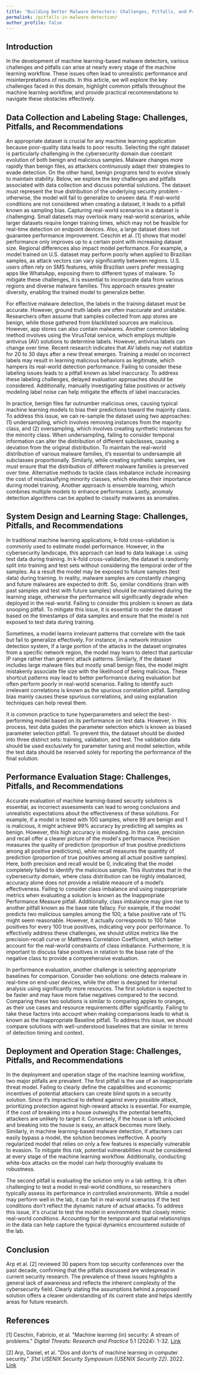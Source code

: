 ```yaml
---
title: "Building Better Malware Detectors: Challenges, Pitfalls, and Practical Recommendations"
permalink: /pitfalls-in-malware-detection/
author_profile: false
---
```


## Introduction

In the development of machine learning-based malware detectors, various challenges and pitfalls can arise at nearly every stage of the machine learning workflow. These issues often lead to unrealistic performance and misinterpretations of results. In this article, we will explore the key challenges faced in this domain, highlight common pitfalls throughout the machine learning workflow, and provide practical recommendations to navigate these obstacles effectively.

## Data Collection and Labeling Stage: Challenges, Pitfalls, and Recommendations

An appropriate dataset is crucial for any machine learning application because poor-quality data leads to poor results. Selecting the right dataset is particularly challenging in the cybersecurity domain due constant evolution of both benign and malicious samples. Malware changes more rapidly than benign files, as attackers continuously adapt their strategies to evade detection. On the other hand, benign programs tend to evolve slowly to maintain stability. Below, we explore the key challenges and pitfalls associated with data collection and discuss potential solutions.
The dataset must represent the true distribution of the underlying security problem - otherwise, the model will fail to generalize to unseen data. If real-world conditions are not considered when creating a dataset, it leads to a pitfall known as sampling bias. Capturing real-world scenarios in a dataset is challenging. Small datasets may overlook many real-world scenarios, while larger datasets require longer training times, which may not be feasible for real-time detection on endpoint devices. Also, a large dataset does not guarantee performance improvement. Ceschin et al. [1] shows that model performance only improves up to a certain point with increasing dataset size. Regional differences also impact model performance. For example, a model trained on U.S. dataset may perform poorly when applied to Brazilian samples, as attack vectors can vary significantly between regions. U.S. users often rely on SMS features, while Brazilian users prefer messaging apps like WhatsApp, exposing them to different types of malware. To mitigate these challenges, it is essential to incorporate data from various regions and diverse malware families. This approach ensures greater diversity, enabling the trained model to generalize better.

For effective malware detection, the labels in the training dataset must be accurate. However, ground truth labels are often inaccurate and unstable. Researchers often assume that samples collected from app stores are benign, while those gathered from blacklisted sources are malicious. However, app stores can also contain malwares. Another common labeling method involves using the VirusTotal service, which employs multiple antivirus (AV) solutions to determine labels. However, antivirus labels can change over time. Recent research indicates that AV labels may not stabilize for 20 to 30 days after a new threat emerges. Training a model on incorrect labels may result in learning malicious behaviors as legitimate, which hampers its real-world detection performance. Failing to consider these labeling issues leads to a pitfall known as label inaccuracy. To address these labeling challenges, delayed evaluation approaches should be considered. Additionally, manually investigating false positives or actively modeling label noise can help mitigate the effects of label inaccuracies.

In practice, benign files far outnumber malicious ones, causing typical machine learning models to bias their predictions toward the majority class. To address this issue, we can re-sample the dataset using two approaches: (1) undersampling, which involves removing instances from the majority class, and (2) oversampling, which involves creating synthetic instances for the minority class. When undersampling, failing to consider temporal information can alter the distribution of different subclasses, causing a deviation from the original distribution. To maintain the real-world distribution of various malware families, it’s essential to undersample all subclasses proportionally. Similarly, while creating synthetic samples, we must ensure that the distribution of different malware families is preserved over time. Alternative methods to tackle class imbalance include increasing the cost of misclassifying minority classes, which elevates their importance during model training. Another approach is ensemble learning, which combines multiple models to enhance performance. Lastly, anomaly detection algorithms can be applied to classify malwares as anomalies.

## System Design and Learning Stage: Challenges, Pitfalls, and Recommendations

In traditional machine learning applications, k-fold cross-validation is commonly used to estimate model performance. However, in the cybersecurity landscape, this approach can lead to data leakage i.e. using test data during training. In k-fold cross-validation, the dataset is randomly split into training and test sets without considering the temporal order of the samples. As a result the model may be exposed to future samples (test data) during training. In reality, malware samples are constantly changing and future malwares are expected to drift. So, similar conditions (train with past samples and test with future samples) should be maintained during the learning stage, otherwise the performance will significantly degrade when deployed in the real-world. Failing to consider this problem is known as data snooping pitfall. To mitigate this issue, it is essential to order the dataset based on the timestamps of data samples and ensure that the model is not exposed to test data during training.

Sometimes, a model learns irrelevant patterns that correlate with the task but fail to generalize effectively. For instance, in a network intrusion detection system, if a large portion of the attacks in the dataset originates from a specific network region, the model may learn to detect that particular IP range rather than generic attack patterns. Similarly, if the dataset includes large malware files but mostly small benign files, the model might mistakenly associate file size with the likelihood of being malicious. These shortcut patterns may lead to better performance during evaluation but often perform poorly in real-world scenarios. Failing to identify such irrelevant correlations is known as the spurious correlation pitfall. Sampling bias mainly causes these spurious correlations, and using explanation techniques can help reveal them.

It is common practice to tune hyperparameters and select the best-performing model based on its performance on test data. However, in this process, test data guides the parameter selection which is known as biased parameter selection pitfall. To prevent this, the dataset should be divided into three distinct sets: training, validation, and test. The validation data should be used exclusively for parameter tuning and model selection, while the test data should be reserved solely for reporting the performance of the final solution.

## Performance Evaluation Stage: Challenges, Pitfalls, and Recommendations

Accurate evaluation of machine learning-based security solutions is essential, as incorrect assessments can lead to wrong conclusions and unrealistic expectations about the effectiveness of these solutions. For example, if a model is tested with 100 samples, where 99 are benign and 1 is malicious, it might achieve 99% accuracy by predicting all samples as benign. However, this high accuracy is misleading. In this case, precision and recall offer a clearer picture of the model's performance. Precision measures the quality of prediction (proportion of true positive predictions among all positive predictions), while recall measures the quantity of prediction (proportion of true positives among all actual positive samples). Here, both precision and recall would be 0, indicating that the model completely failed to identify the malicious sample. This illustrates that in the cybersecurity domain, where class distribution can be highly imbalanced, accuracy alone does not provide a reliable measure of a model’s effectiveness. Failing to consider class imbalance and using inappropriate metrics when evaluating a solution is known as the Inappropriate Performance Measure pitfall. Additionally, class imbalance may give rise to another pitfall known as the base rate fallacy. For example, if the model predicts two malicious samples among the 100, a false positive rate of 1% might seem reasonable. However, it actually corresponds to 100 false positives for every 100 true positives, indicating very poor performance. To effectively address these challenges, we should utilize metrics like the precision-recall curve or Matthews Correlation Coefficient, which better account for the real-world constraints of class imbalance. Furthermore, it is important to discuss false positives in relation to the base rate of the negative class to provide a comprehensive evaluation.

In performance evaluation, another challenge is selecting appropriate baselines for comparison. Consider two solutions: one detects malware in real-time on end-user devices, while the other is designed for internal analysis using significantly more resources. The first solution is expected to be faster and may have more false negatives compared to the second. Comparing these two solutions is similar to comparing apples to oranges, as their use cases and resource requirements differ significantly. Failing to take these factors into account when making comparisons leads to what is known as the Inappropriate Baseline pitfall. To address this issue, we should compare solutions with well-understood baselines that are similar in terms of detection timing and context.

## Deployment and Operation Stage: Challenges, Pitfalls, and Recommendations

In the deployment and operation stage of the machine learning workflow, two major pitfalls are prevalent.
The first pitfall is the use of an inappropriate threat model. Failing to clearly define the capabilities and economic incentives of potential attackers can create blind spots in a security solution. Since it’s impractical to defend against every possible attack, prioritizing protection against high-reward attacks is essential. For example, if the cost of breaking into a house outweighs the potential benefits, attackers are unlikely to target it. Conversely, if the house is left unlocked and breaking into the house is easy, an attack becomes more likely. Similarly, in machine learning-based malware detection, if attackers can easily bypass a model, the solution becomes ineffective. A poorly regularized model that relies on only a few features is especially vulnerable to evasion. To mitigate this risk, potential vulnerabilities must be considered at every stage of the machine learning workflow. Additionally, conducting white-box attacks on the model can help thoroughly evaluate its robustness.

The second pitfall is evaluating the solution only in a lab setting. It is often challenging to test a model in real-world conditions, so researchers typically assess its performance in controlled environments. While a model may perform well in the lab, it can fail in real-world scenarios if the test conditions don’t reflect the dynamic nature of actual attacks. To address this issue, it's crucial to test the model in environments that closely mimic real-world conditions. Accounting for the temporal and spatial relationships in the data can help capture the typical dynamics encountered outside of the lab.

## Conclusion

Arp et al. [2] reviewed 30 papers from top security conferences over the past decade, confirming that the pitfalls discussed are widespread in current security research. The prevalence of these issues highlights a general lack of awareness and reflects the inherent complexity of the cybersecurity field. Clearly stating the assumptions behind a proposed solution offers a clearer understanding of its current state and helps identify areas for future research.


## References

[1] Ceschin, Fabrício, et al. "Machine learning (in) security: A stream of problems." _Digital Threats: Research and Practice_ 5.1 (2024): 1-32. [Link](https://arxiv.org/abs/2010.16045)

[2] Arp, Daniel, et al. "Dos and don'ts of machine learning in computer security." _31st USENIX Security Symposium (USENIX Security 22)_. 2022. [Link](https://www.usenix.org/system/files/sec22summer_arp.pdf)
